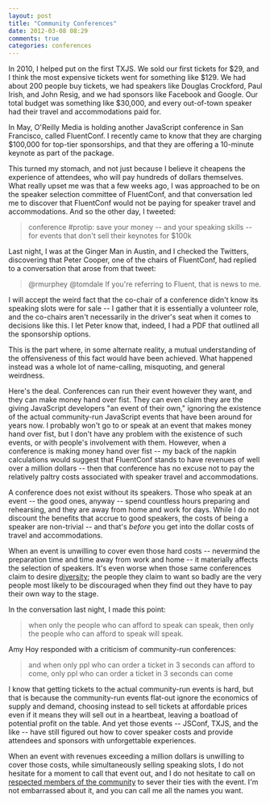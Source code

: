 ```yaml
---
layout: post
title: "Community Conferences"
date: 2012-03-08 08:29
comments: true
categories: conferences
---
```


In 2010, I helped put on the first TXJS. We sold our first tickets for $29, and
I think the most expensive tickets went for something like $129. We had about
200 people buy tickets, we had speakers like Douglas Crockford, Paul Irish, and
John Resig, and we had sponsors like Facebook and Google. Our total budget was
something like $30,000, and every out-of-town speaker had their travel and
accommodations paid for.

In May, O'Reilly Media is holding another JavaScript conference in San
Francisco, called FluentConf. I recently came to know that they are charging
$100,000 for top-tier sponsorships, and that they are offering a 10-minute
keynote as part of the package.

This turned my stomach, and not just because I believe it cheapens the
experience of attendees, who will pay hundreds of dollars themselves. What
really upset me was that a few weeks ago, I was approached to be on the speaker
selection committee of FluentConf, and that conversation led me to discover
that FluentConf would not be paying for speaker travel and accommodations. And
so the other day, I tweeted:

> conference #protip: save your money -- and your speaking skills -- for events that don't sell their keynotes for $100k

Last night, I was at the Ginger Man in Austin, and I checked the Twitters,
discovering that Peter Cooper, one of the chairs of FluentConf, had replied to
a conversation that arose from that tweet:

> @rmurphey @tomdale If you're referring to Fluent, that is news to me.

I will accept the weird fact that the co-chair of a conference didn't know its
speaking slots were for sale -- I gather that it is essentially a volunteer
role, and the co-chairs aren't necessarily in the driver's seat when it comes
to decisions like this. I let Peter know that, indeed, I had a PDF that
outlined all the sponsorship options.

This is the part where, in some alternate reality, a mutual understanding of
the offensiveness of this fact would have been achieved. What happened instead
was a whole lot of name-calling, misquoting, and general weirdness.

Here's the deal. Conferences can run their event however they want, and they
can make money hand over fist. They can even claim they are the giving
JavaScript developers "an event of their own," ignoring the existence of
the actual community-run JavaScript events that have been around for years now.  I
probably won't go to or speak at an event that makes money hand over fist, but
I don't have any problem with the existence of such events, or with people's
involvement with them.  However, when a conference is making money hand over
fist -- my back of the napkin calculations would suggest that FluentConf stands
to have revenues of well over a million dollars -- then that conference has no
excuse not to pay the relatively paltry costs associated with speaker travel
and accommodations.

A conference does not exist without its speakers. Those who speak at an event
-- the good ones, anyway -- spend countless hours preparing and rehearsing, and
they are away from home and work for days. While I do not discount the benefits
that accrue to good speakers, the costs of being a speaker are non-trivial --
and that's *before* you get into the dollar costs of travel and accommodations.

When an event is unwilling to cover even those hard costs -- nevermind the
preparation time and time away from work and home -- it materially affects the
selection of speakers.  It's even worse when those same conferences claim to
desire [diversity](http://fluentconf.com/fluent2012/public/content/about#diversity);
the people they claim to want so badly are the very people most likely to be
discouraged when they find out they have to pay their own way to the stage.

In the conversation last night, I made this point:

> when only the people who can afford to speak can speak, then only the people who can afford to speak will
speak.

Amy Hoy responded with a criticism of community-run conferences:

> and when only ppl who can order a ticket in 3 seconds can afford to come, only ppl who can order a ticket in 3 seconds can come

I know that getting tickets to the actual community-run events is hard, but
that is because the community-run events flat-out ignore the economics of
supply and demand, choosing instead to sell tickets at affordable prices even
if it means they will sell out in a heartbeat, leaving a boatload of potential
profit on the table. And yet those events -- JSConf, TXJS, and the like -- have
still figured out how to cover speaker costs and provide attendees and sponsors
with unforgettable experiences.

When an event with revenues exceeding a million dollars is unwilling to cover
those costs, while simultaneously selling speaking slots, I do not hesitate for
a moment to call that event out, and I do not hesitate to call
on [respected members of the community](http://fluentconf.com/fluent2012/public/content/about#commitee) to sever
their ties with the event. I'm not embarrassed about it, and you can call me all
the names you want.

